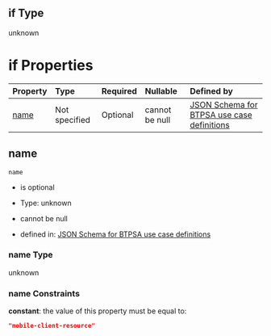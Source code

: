 ## if Type

unknown

# if Properties

| Property      | Type          | Required | Nullable       | Defined by                                                                                                                                                                                                        |
| :------------ | :------------ | :------- | :------------- | :---------------------------------------------------------------------------------------------------------------------------------------------------------------------------------------------------------------- |
| [name](#name) | Not specified | Optional | cannot be null | [JSON Schema for BTPSA use case definitions](btpsa-usecase-properties-services-items-allof-1-then-allof-69-if-properties-name.md "undefined#/properties/services/items/allOf/1/then/allOf/69/if/properties/name") |

## name



`name`

*   is optional

*   Type: unknown

*   cannot be null

*   defined in: [JSON Schema for BTPSA use case definitions](btpsa-usecase-properties-services-items-allof-1-then-allof-69-if-properties-name.md "undefined#/properties/services/items/allOf/1/then/allOf/69/if/properties/name")

### name Type

unknown

### name Constraints

**constant**: the value of this property must be equal to:

```json
"mobile-client-resource"
```
